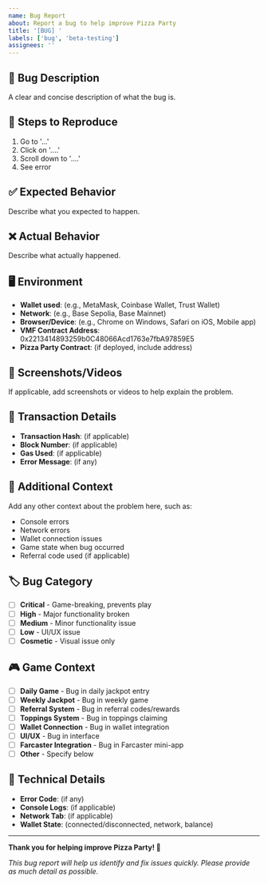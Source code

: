 ```yaml
---
name: Bug Report
about: Report a bug to help improve Pizza Party
title: '[BUG] '
labels: ['bug', 'beta-testing']
assignees: ''
---
```


## 🐛 Bug Description
A clear and concise description of what the bug is.

## 🔄 Steps to Reproduce
1. Go to '...'
2. Click on '....'
3. Scroll down to '....'
4. See error

## ✅ Expected Behavior
Describe what you expected to happen.

## ❌ Actual Behavior
Describe what actually happened.

## 🖥️ Environment
- **Wallet used**: (e.g., MetaMask, Coinbase Wallet, Trust Wallet)
- **Network**: (e.g., Base Sepolia, Base Mainnet)
- **Browser/Device**: (e.g., Chrome on Windows, Safari on iOS, Mobile app)
- **VMF Contract Address**: 0x2213414893259b0C48066Acd1763e7fbA97859E5
- **Pizza Party Contract**: (if deployed, include address)

## 📸 Screenshots/Videos
If applicable, add screenshots or videos to help explain the problem.

## 🔗 Transaction Details
- **Transaction Hash**: (if applicable)
- **Block Number**: (if applicable)
- **Gas Used**: (if applicable)
- **Error Message**: (if any)

## 📱 Additional Context
Add any other context about the problem here, such as:
- Console errors
- Network errors
- Wallet connection issues
- Game state when bug occurred
- Referral code used (if applicable)

## 🏷️ Bug Category
- [ ] **Critical** - Game-breaking, prevents play
- [ ] **High** - Major functionality broken
- [ ] **Medium** - Minor functionality issue
- [ ] **Low** - UI/UX issue
- [ ] **Cosmetic** - Visual issue only

## 🎮 Game Context
- [ ] **Daily Game** - Bug in daily jackpot entry
- [ ] **Weekly Jackpot** - Bug in weekly game
- [ ] **Referral System** - Bug in referral codes/rewards
- [ ] **Toppings System** - Bug in toppings claiming
- [ ] **Wallet Connection** - Bug in wallet integration
- [ ] **UI/UX** - Bug in interface
- [ ] **Farcaster Integration** - Bug in Farcaster mini-app
- [ ] **Other** - Specify below

## 🔧 Technical Details
- **Error Code**: (if any)
- **Console Logs**: (if applicable)
- **Network Tab**: (if applicable)
- **Wallet State**: (connected/disconnected, network, balance)

---

**Thank you for helping improve Pizza Party! 🍕**

*This bug report will help us identify and fix issues quickly. Please provide as much detail as possible.* 